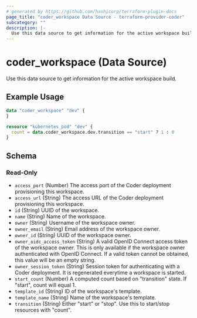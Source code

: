 ```yaml
---
# generated by https://github.com/hashicorp/terraform-plugin-docs
page_title: "coder_workspace Data Source - terraform-provider-coder"
subcategory: ""
description: |-
  Use this data source to get information for the active workspace build.
---
```


# coder_workspace (Data Source)

Use this data source to get information for the active workspace build.

## Example Usage

```terraform
data "coder_workspace" "dev" {
}

resource "kubernetes_pod" "dev" {
  count = data.coder_workspace.dev.transition == "start" ? 1 : 0
}
```

<!-- schema generated by tfplugindocs -->
## Schema

### Read-Only

- `access_port` (Number) The access port of the Coder deployment provisioning this workspace.
- `access_url` (String) The access URL of the Coder deployment provisioning this workspace.
- `id` (String) UUID of the workspace.
- `name` (String) Name of the workspace.
- `owner` (String) Username of the workspace owner.
- `owner_email` (String) Email address of the workspace owner.
- `owner_id` (String) UUID of the workspace owner.
- `owner_oidc_access_token` (String) A valid OpenID Connect access token of the workspace owner. This is only available if the workspace owner authenticated with OpenID Connect. If a valid token cannot be obtained, this value will be an empty string.
- `owner_session_token` (String) Session token for authenticating with a Coder deployment. It is regenerated everytime a workspace is started.
- `start_count` (Number) A computed count based on "transition" state. If "start", count will equal 1.
- `template_id` (String) ID of the workspace's template.
- `template_name` (String) Name of the workspace's template.
- `transition` (String) Either "start" or "stop". Use this to start/stop resources with "count".
